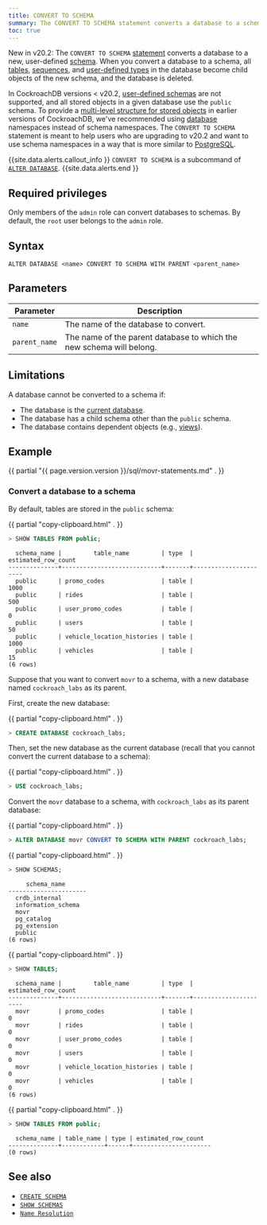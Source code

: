 ```yaml
---
title: CONVERT TO SCHEMA
summary: The CONVERT TO SCHEMA statement converts a database to a schema.
toc: true
---
```


<span class="version-tag">New in v20.2</span>: The `CONVERT TO SCHEMA` [statement](sql-statements.html) converts a database to a new, user-defined [schema](sql-name-resolution.html). When you convert a database to a schema, all [tables](create-table.html), [sequences](create-sequence.html), and [user-defined types](enum.html) in the database become child objects of the new schema, and the database is deleted.

In CockroachDB versions < v20.2, [user-defined schemas](create-schema.html) are not supported, and all stored objects in a given database use the `public` schema. To provide a [multi-level structure for stored objects](sql-name-resolution.html) in earlier versions of CockroachDB, we've recommended using [database](create-database.html) namespaces instead of schema namespaces. The `CONVERT TO SCHEMA` statement is meant to help users who are upgrading to v20.2 and want to use schema namespaces in a way that is more similar to [PostgreSQL](http://www.postgresql.cn/docs/current/ddl-schemas.html).

{{site.data.alerts.callout_info }}
`CONVERT TO SCHEMA` is a subcommand of [`ALTER DATABASE`](alter-database.html).
{{site.data.alerts.end }}

## Required privileges

Only members of the `admin` role can convert databases to schemas. By default, the `root` user belongs to the `admin` role.

## Syntax

~~~
ALTER DATABASE <name> CONVERT TO SCHEMA WITH PARENT <parent_name>
~~~

## Parameters

Parameter | Description
----------|------------
`name` | The name of the database to convert.
`parent_name` | The name of the parent database to which the new schema will belong.

## Limitations

A database cannot be converted to a schema if:

- The database is the [current database](sql-name-resolution.html#current-database).
- The database has a child schema other than the `public` schema.
- The database contains dependent objects (e.g., [views](views.html)).

## Example

{{ partial "{{ page.version.version }}/sql/movr-statements.md" . }}

### Convert a database to a schema

By default, tables are stored in the `public` schema:

{{ partial "copy-clipboard.html" . }}
~~~ sql
> SHOW TABLES FROM public;
~~~

~~~
  schema_name |         table_name         | type  | estimated_row_count
--------------+----------------------------+-------+----------------------
  public      | promo_codes                | table |                1000
  public      | rides                      | table |                 500
  public      | user_promo_codes           | table |                   0
  public      | users                      | table |                  50
  public      | vehicle_location_histories | table |                1000
  public      | vehicles                   | table |                  15
(6 rows)
~~~

Suppose that you want to convert `movr` to a schema, with a new database named `cockroach_labs` as its parent.

First, create the new database:

{{ partial "copy-clipboard.html" . }}
~~~ sql
> CREATE DATABASE cockroach_labs;
~~~

Then, set the new database as the current database (recall that you cannot convert the current database to a schema):

{{ partial "copy-clipboard.html" . }}
~~~ sql
> USE cockroach_labs;
~~~

Convert the `movr` database to a schema, with `cockroach_labs` as its parent database:

{{ partial "copy-clipboard.html" . }}
~~~ sql
> ALTER DATABASE movr CONVERT TO SCHEMA WITH PARENT cockroach_labs;
~~~

{{ partial "copy-clipboard.html" . }}
~~~ sql
> SHOW SCHEMAS;
~~~

~~~
     schema_name
----------------------
  crdb_internal
  information_schema
  movr
  pg_catalog
  pg_extension
  public
(6 rows)
~~~

{{ partial "copy-clipboard.html" . }}
~~~ sql
> SHOW TABLES;
~~~

~~~
  schema_name |         table_name         | type  | estimated_row_count
--------------+----------------------------+-------+----------------------
  movr        | promo_codes                | table |                   0
  movr        | rides                      | table |                   0
  movr        | user_promo_codes           | table |                   0
  movr        | users                      | table |                   0
  movr        | vehicle_location_histories | table |                   0
  movr        | vehicles                   | table |                   0
(6 rows)
~~~

{{ partial "copy-clipboard.html" . }}
~~~ sql
> SHOW TABLES FROM public;
~~~

~~~
  schema_name | table_name | type | estimated_row_count
--------------+------------+------+----------------------
(0 rows)
~~~

## See also

- [`CREATE SCHEMA`](create-schema.html)
- [`SHOW SCHEMAS`](show-schemas.html)
- [`Name Resolution`](sql-name-resolution.html)
